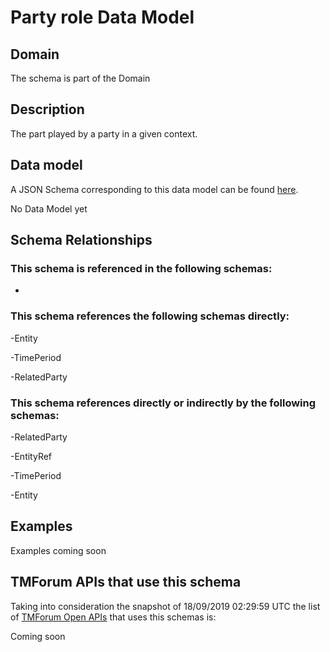 # Party role Data Model

## Domain

The  schema is part of the  Domain

## Description

The part played by a party in a given context.

## Data model

A JSON Schema corresponding to this data model can be found
[here](https://github.com/tmforum-rand/schemas/blob/master/EngagedParty/PartyRole.schema.json).

No Data Model yet

## Schema Relationships

### This schema is referenced in the following schemas:

-

### This schema references the following schemas directly:

-Entity

-TimePeriod

-RelatedParty

### This schema references directly or indirectly by the following schemas:

-RelatedParty

-EntityRef

-TimePeriod

-Entity



## Examples

Examples coming soon

## TMForum APIs that use this schema

Taking into consideration the snapshot of 18/09/2019 02:29:59 UTC the list of [TMForum Open APIs](https://www.tmforum.org/open-apis/) that uses this schemas is:

Coming soon
